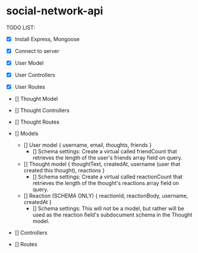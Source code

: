 # social-network-api


TODO LIST: 
- [x] Install Express, Mongoose

- [x] Connect to server

- [x] User Model
- [x] User Controllers
- [x] User Routes

- [] Thought Model
- [] Thought Controllers
- [] Thought Routes

- [] Models
    - [] User model { username, email, thoughts, friends }
        - [] Schema settings: Create a virtual called friendCount that retrieves the length of the user's friends array field on query.
    - [] Thought model { thoughtText, createdAt, username (user that created this thought), reactions }
        - [] Schema settings: Create a virtual called reactionCount that retrieves the length of the thought's reactions array field on query.
    - [] Reaction (SCHEMA ONLY) { reactionId, reactionBody, username, createdAt }
        - [] Schema settings: This will not be a model, but rather will be used as the reaction field's subdocument schema in the Thought model.

- [] Controllers

- [] Routes
